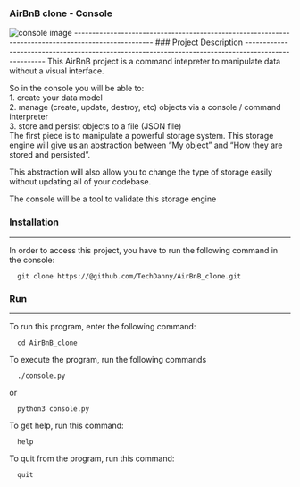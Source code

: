 ### AirBnB clone - Console

<img src = "https://s3.amazonaws.com/alx-intranet.hbtn.io/uploads/medias/2018/6/815046647d23428a14ca.png?X-Amz-Algorithm=AWS4-HMAC-SHA256&X-Amz-Credential=AKIARDDGGGOUSBVO6H7D%2F20230810%2Fus-east-1%2Fs3%2Faws4_request&X-Amz-Date=20230810T191120Z&X-Amz-Expires=86400&X-Amz-SignedHeaders=host&X-Amz-Signature=546ccfee2dc9bcb7c9c8570a9889e7439e5b760bd1093704f28be61288a3220c" alt = "console image">
----------------------------------------------------------------------------------------------------
### Project Description
----------------------------------------------------------------------------------------------------
This AirBnB project is a command intepreter to manipulate data without a visual interface.

So in the console you will be able to:  
        1. create your data model  
        2. manage (create, update, destroy, etc) objects via a console / command interpreter  
        3. store and persist objects to a file (JSON file)  
The first piece is to manipulate a powerful storage system. This storage engine will give us an abstraction between “My object” and “How they are stored and persisted”.

This abstraction will also allow you to change the type of storage easily without updating all of your codebase.

The console will be a tool to validate this storage engine

### Installation
---------------------------------------------------------------------------------------------------
In order to access this project, you have to run the following command in the console:

```shell
  git clone https://@github.com/TechDanny/AirBnB_clone.git
```

### Run
----------------------------------------------------------------------------------------------------
To run this program, enter the following command:

```shell
  cd AirBnB_clone
```

To execute the program, run the following commands

```shell
  ./console.py
```
or

```shell
  python3 console.py
```

To get help, run this command:

```shell
  help
```

To quit from the program, run this command:

```shell
  quit
```
